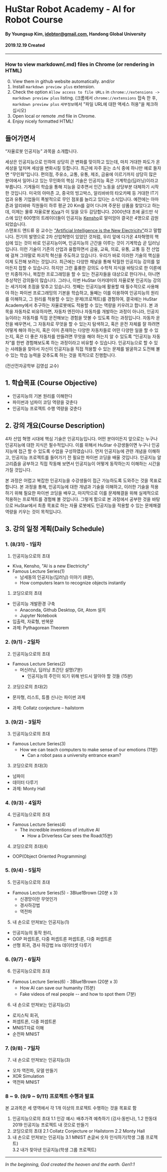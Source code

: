 # HuStar Robot Academy - AI for Robot Course

#### By Youngsup Kim, idebtor@gmail.com, Handong Global University
#### 2019.12.19 Created
-------------------------------
### How to view markdown(.md) files in Chrome (or rendering in HTML)
 0. View them in github website automatically.
 and/or
 1. Install `markdown preview plus` extension.
 2. Check the option `Allow access to file URLs` in `chrome://extensions -> markdown preview plus` listing.
    (크롬에서 `chrome://extensions` 접속 한 후, `markdown preview plus` `세부정보`에서 "파일 URL에 대한 액세스 허용"을 체크하십시오)
 3. Open local or remote .md file in Chrome.
 4. Enjoy nicely formatted HTML!

## 들어가면서

“자율로봇 인공지능” 과목을 소개합니다.

세상은 인공지능으로 인하여 상당히 큰 변화를 맞이하고 있는데, 마치 거대한 파도가 온 세상을 덮치며 세상을 변화시킬 듯합니다. 최근에 자주 듣는 소식 중에 하나만 예로 들자면 “무인화”입니다. 편의점, 주유소, 교통, 유통, 제조, 금융에 이르기까지 상당히 많은 분야에서 일어나고 있는 무인화의 핵심 기술은 인공지능 혹은 기계학습(딥러닝)이라고 부릅니다. 기계들이 학습을 통해 지능을 갖추면서 인간 노동을 상당부분 대체하기 시작한 것입니다.  미국의 아마존 고, 중국의 빙고박스, 알리바바의 타오카페 등 거대한 IT기업과 유통 기업들이 폭발적으로 무인 점포를 늘리고 있다는 소식입니다. 예전에는 아마존과 알리바바 직원들이 하루 평균 20 Km를 걸어 다니며 주문된 상품을 찾았다고 하는데, 이제는 물류 자율로봇 [Kiva](https://www.youtube.com/watch?v=UTNsaG5ZleE)가 이 일을 모두 감당합니다.  2000년대 초에 골드만 삭스에 있던 600명의 트레이더들이 인공지능 [Kensho](https://newspeppermint.com/2016/03/24/kensho3/)로 말미암아 결국은 4명으로 감원되었습니다.  
스탠포드 앤드류 응 교수는 [“Artificial Intelligence is the New Electricity"](https://www.youtube.com/watch?v=NQK4ZY_gwKI)라고 말합니다.  전기의 발명으로 2차 산업혁명이 있었던 것처럼, 우리 앞에 다가온 4차혁명의 핵심에 있는 것이 바로 인공지능이며, 인공지능의 근간을 이루는 것이 기계학습 곧 딥러닝입니다. 이런 기술이 기존의 산업과 융합하면서 금융, 교육, 의료, 유통, 교통 등 전 산업에 걸쳐 그야말로 파괴적 혁신을 주도하고 있습니다.  우리가 바로 이러한 기술의 핵심을 이제 도전해 보려는 것입니다.
최근에는 다양한 채널을 통해 탁월한 인공지능 강의를 얼마든지 접할 수 있습니다. 하지만 그런 훌륭한 강의도 수학적 지식을 바탕으로 한 이론에만 치중하거나, 복잡한 프로그래밍을 할 수 있는 전공자들을 대상으로 한다거나, 아니면 추상적인 강의들이 많습니다. 그러나, 이번 HuStar 아카데미의 자율로봇 인공지능 강의는 세가지에 초점을 맞추고 있습니다. 첫째는 인공지능에 활용할 때 필수적으로 사용해야 하는 파이썬 프로그래밍의 기본을 학습하고, 둘째는 이를 이용하여 인공지능의 원리를 이해하고, 그 원리를 적용할 수 있는 문제(프로젝트)를 경험하여, 결국에는 HuStar Academy에서 추구하는 자율로봇에도 적용할 수 있는 역량을 키우려고 합니다.
본 과목을 자동차로 비유하자면, 자동차 엔진이나 자동차를 개발하는 과정이 아니라, 인공지능이라는 자동차를 직접 운전해보는 경험을 맛볼 수 있도록 하는 과정입니다. 자동차 운전을 배우면서, 그 자동차로 무엇을 할 수 있는지 탐색하고, 혹은 운전 자체를 잘 하려면 어떻게 해야 하는지, 혹은 이미 존재하는 다양한 자동차들로 어떤 다양한 일을 할 수 있는지, 혹은 더 좋은 자동차를 만들려면 무엇을 해야 하는지 알 수 있도록 “인공지능 자동차”를 한번 경험해보도록 하는 과정이라고 비유할 수 있습니다. 인공지능으로 할 수 있는 사례들을 찾아서 자신이 인공지능을 직접 적용할 수 있는 문제를 발굴하고 도전해 볼 수 있는 학습 능력을 갖추도록 하는 것을 목적으로 진행합니다.  

(전산전자공학부 김영섭 교수)

## 1.	학습목표 (Course Objective)
 - 인공지능의 기본 원리를 이해한다
 - 파이썬과 넘파이 코딩 역량을 갖춘다
 - 인공지능 프로젝트 수행 역량을 갖춘다

## 2.	강의 개요(Course Description)
4차 산업 혁명 시대에 핵심 기술은 인공지능입니다. 어떤 분야이든지 앞으로는 누구나 인공지능에 대한 지식은 필수적입니다. 이를 위해서 HuStar 수강생들이면 누구나 인공지능에 접근 할 수 있도록 수업을 구성하였습니다.  먼저 인공지능에 관련 개념을 이해하고, 인공지능 프로젝트를 들어가기 전 필요한 파이썬 코딩을 배울 것입니다.  인공지능 알고리즘을 공부하고 직접 작동해 보면서 인공지능이 어떻게 동작하는지 이해하는 시간을 가질 것입니다.

본 과정은 어렵고 복잡한 인공지능을 수강생들이 접근 가능하도록 도와주는 것을 목표로 합니다. 본 과정을 통해, 인공지능에 대한 개념과 기술을 이해하고, 이러한 기술을 적용하기 위해 필요한 파이썬 코딩을 배우고, 마지막으로 이를 문제해결을 위해 실제적으로 적용하는 프로젝트를 경험해 볼 것입니다. 그렇게 함으로 본 과정에서 공부한 것을 바탕으로 HuStar에서 최종 목표로 하는 자율 로봇에도 인공지능을 적용할 수 있는 문제해결 역량을 키우는 것이 목적입니다.

## 3. 강의 일정 계획(Daily Schedule)

### 1. (8/31) - 1일차 
1. 인공지능으로의 초대
  - Kiva, Kensho, "AI is a new Electricity"
  - Famous Lecture Series(1)
    - 남세동의 인공지능(딥러닝) 이야기 (8분),
    - How computers learn to recognize objects instantly

1. 코딩으로의 초대
  -	인공지능 개발환경 구축
    - Anaconda, Github Desktop, Git, Atom 설치
    - Jupyter Notebook
  -	입출력, 자료형, 반복문
  - 과제: Pythagorean Theorem

### 2. (9/1) - 2일차
2. 인공지능으로의 초대
  - Famous Lecture Series(2)
    - 머신러닝, 딥러닝 초간단 설명(7분)
		- 인공지능의 주인이 되기 위해 반드시 알아야 할 것들 (15분)

2. 코딩으로의 초대(2)
  -	문자형, 리스트, 튜플	신나는 파이썬 과제

  - 과제: Collatz conjecture – hailstorm

### 3. (9/2) - 3일차
3. 인공지능으로의 초대
  - Famous Lecture Series(3)
    - How we can teach computers to make sense of our emotions (11분)
		- Can a robot pass a university entrance exam?

3. 코딩으로의 초대(3)
  -	넘파이
  - 데이터 다루기
  - 과제: Monty Hall

### 4. (9/3) - 4일차
4. 인공지능으로의 초대
  - Famous Lecture Series(4)
    - The incredible inventions of intuitive AI
		- How a Driverless Car sees the Road(15분)

4. 코딩으로의 초대(4)
  -	OOP(Object Oriented Programming)

### 5. (9/4) - 5일차
5. 인공지능으로의 초대
  - Famous Lecture Series(5) - 3Blue1Brown (20분 x 3)
    - 신경망이란 무엇인가
    - 경사하강법
    - 역전파

5. 내 손으로 만져보는 인공지능(1)
  -	인공지능의 동작 원리,
  -	OOP 퍼셉트론, 다중 퍼셉트론	퍼셉트론, 다중 퍼셉트론
  -	선형 회귀, 경사 하강법	Iris 데이터셋 다루기

### 6. (9/7) - 6일차
6. 인공지능으로의 초대
  - Famous Lecture Series(6) - 3Blue1Brown (20분 x 3)
    - How AI can save our humanity (15분)
    - Fake videos of real people -- and how to spot them (7분)

6. 내 손으로 만져보는 인공지능(2)
  -	로지스틱 회귀,
  - 퍼셉트론, 다중 퍼셉트론
  - MNIST자료 이해
  - 순전파 MNIST

### 7. (9/8) - 7일차
7. 내 손으로 만져보는 인공지능(3)
  -	오차 역전파, 모델 만들기
  - XOR Simulation
  - 역전파 MNIST

### 8 ~ 9. (9/9 ~ 9/11)	프로젝트 수행과 발표
본 교과목은 세 영역에서 각 1개 이상의 프로젝트 수행하는 것을 목표로 함
1. 인공지능으로의 초대
	1.1 인강 예시: 배추가격 예측하기 (강사:동빈나),
	1.2 한동대 2019 인공지능 프로젝트 내 것으로 만들기  
2. 코딩으로의 초대
	2.1 Collatz Conjecture or Hailstorm
	2.2 Monty Hall
3. 내 손으로 만져보는 인공지능
	3.1 MNIST 손글씨 숫자 인식하기(학생 그룹 프로젝트)  
	3.2 내가 찾아낸 인공지능(학생 그룹 프로젝트)

------------------------------------------
_In the beginning, God created the heaven and the earth. Gen1:1_
